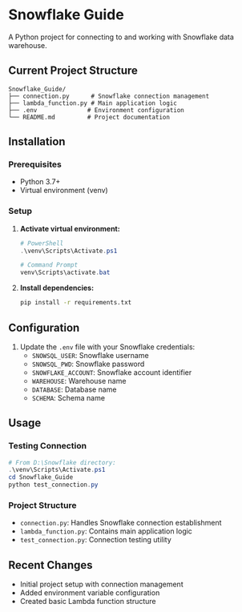 # Snowflake Guide

A Python project for connecting to and working with Snowflake data warehouse.

## Current Project Structure

```
Snowflake_Guide/
├── connection.py      # Snowflake connection management
├── lambda_function.py # Main application logic
├── .env              # Environment configuration
└── README.md         # Project documentation
```

## Installation

### Prerequisites
- Python 3.7+
- Virtual environment (venv)

### Setup
1. **Activate virtual environment:**
   ```powershell
   # PowerShell
   .\venv\Scripts\Activate.ps1
   
   # Command Prompt
   venv\Scripts\activate.bat
   ```

2. **Install dependencies:**
   ```bash
   pip install -r requirements.txt
   ```

## Configuration

1. Update the `.env` file with your Snowflake credentials:
   - `SNOWSQL_USER`: Snowflake username
   - `SNOWSQL_PWD`: Snowflake password
   - `SNOWFLAKE_ACCOUNT`: Snowflake account identifier
   - `WAREHOUSE`: Warehouse name
   - `DATABASE`: Database name
   - `SCHEMA`: Schema name

## Usage

### Testing Connection
```powershell
# From D:\Snowflake directory:
.\venv\Scripts\Activate.ps1
cd Snowflake_Guide
python test_connection.py
```

### Project Structure
- `connection.py`: Handles Snowflake connection establishment
- `lambda_function.py`: Contains main application logic
- `test_connection.py`: Connection testing utility

## Recent Changes

- Initial project setup with connection management
- Added environment variable configuration
- Created basic Lambda function structure